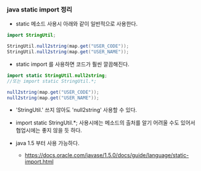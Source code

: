 ### java static import 정리

* static 메소드 사용시 아래와 같이 일반적으로 사용한다.
```java
import StringUtil;

StringUtil.null2string(map.get("USER_CODE"));
StringUtil.null2string(map.get("USER_NAME"));
```

* static import 를 사용하면 코드가 훨씬 깔끔해진다.
```java
import static StringUtil.null2string;
//또는 import static StringUtil.*;

null2string(map.get("USER_CODE"));
null2string(map.get("USER_NAME"));
```
  * 'StringUtil.' 쓰지 않아도 'null2string' 사용할 수 있다.

* import static StringUtil.*; 사용시에는 메소드의 출처를 알기 어려울 수도 있어서 협업시에는 좋지 않을 듯 하다.
* java 1.5 부터 사용 가능하다.
  * https://docs.oracle.com/javase/1.5.0/docs/guide/language/static-import.html
